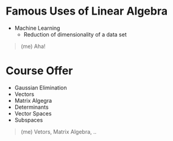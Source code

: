 # Famous Uses of Linear Algebra
- Machine Learning
  - Reduction of dimensionality of a data set
> (me) Aha!

# Course Offer
- Gaussian Elimination
- Vectors
- Matrix Algegra
- Determinants
- Vector Spaces
- Subspaces
> (me) Vetors, Matrix Algebra, ..



